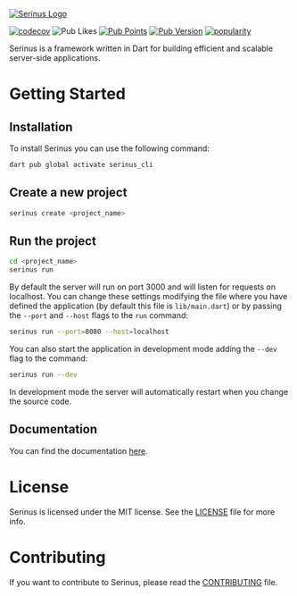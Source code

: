 [![Serinus Logo][logo_white]][repo_link]

[![codecov](https://codecov.io/gh/francescovallone/serinus/branch/main/graph/badge.svg?token=A2337C1XGG)](https://codecov.io/gh/francescovallone/serinus)
![Pub Likes](https://img.shields.io/pub/likes/serinus?style=flat&logo=dart&label=Package%20likes&color=%23FF9800)
[![Pub Points](https://img.shields.io/pub/points/serinus?label=Package%20points&logo=dart)](https://pub.dev/packages/serinus/score)
[![Pub Version](https://img.shields.io/pub/v/serinus?color=green&label=Latest%20Version&logo=dart)](https://pub.dev/packages/serinus)
[![popularity](https://img.shields.io/pub/popularity/serinus?logo=dart&label=Package%20Popularity)](https://pub.dev/packages/serinus/score)

Serinus is a framework written in Dart for building efficient and scalable server-side applications.

# Getting Started

## Installation

To install Serinus you can use the following command:

```bash
dart pub global activate serinus_cli
```

## Create a new project

```bash
serinus create <project_name>
```

## Run the project

```bash
cd <project_name>
serinus run
```

By default the server will run on port 3000 and will listen for requests on localhost. You can change these settings modifying the file where you have defined the application (by default this file is `lib/main.dart`) or by passing the `--port` and `--host` flags to the `run` command:

```bash
serinus run --port=8080 --host=localhost
```

You can also start the application in development mode adding the `--dev` flag to the command:

```bash
serinus run --dev
```

In development mode the server will automatically restart when you change the source code.

## Documentation

You can find the documentation [here][documentation_link].

# License

Serinus is licensed under the MIT license. See the [LICENSE](LICENSE) file for more info.

# Contributing

If you want to contribute to Serinus, please read the [CONTRIBUTING](CONTRIBUTING.md) file.

[repo_link]: https://github.com/francescovallone/serinus
[documentation_link]: https://docs.serinus.app
[logo_white]: https://raw.githubusercontent.com/francescovallone/serinus/main/packages/serinus/assets/serinus-logo-long.png